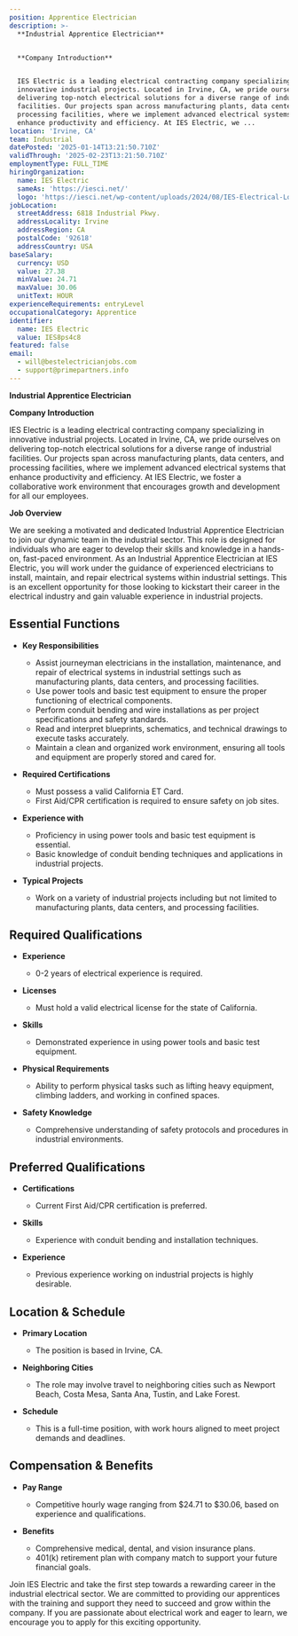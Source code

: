```yaml
---
position: Apprentice Electrician
description: >-
  **Industrial Apprentice Electrician**


  **Company Introduction**


  IES Electric is a leading electrical contracting company specializing in
  innovative industrial projects. Located in Irvine, CA, we pride ourselves on
  delivering top-notch electrical solutions for a diverse range of industrial
  facilities. Our projects span across manufacturing plants, data centers, and
  processing facilities, where we implement advanced electrical systems that
  enhance productivity and efficiency. At IES Electric, we ...
location: 'Irvine, CA'
team: Industrial
datePosted: '2025-01-14T13:21:50.710Z'
validThrough: '2025-02-23T13:21:50.710Z'
employmentType: FULL_TIME
hiringOrganization:
  name: IES Electric
  sameAs: 'https://iesci.net/'
  logo: 'https://iesci.net/wp-content/uploads/2024/08/IES-Electrical-Logo-color.png'
jobLocation:
  streetAddress: 6818 Industrial Pkwy.
  addressLocality: Irvine
  addressRegion: CA
  postalCode: '92618'
  addressCountry: USA
baseSalary:
  currency: USD
  value: 27.38
  minValue: 24.71
  maxValue: 30.06
  unitText: HOUR
experienceRequirements: entryLevel
occupationalCategory: Apprentice
identifier:
  name: IES Electric
  value: IES8ps4c8
featured: false
email:
  - will@bestelectricianjobs.com
  - support@primepartners.info
---
```




**Industrial Apprentice Electrician**

**Company Introduction**

IES Electric is a leading electrical contracting company specializing in innovative industrial projects. Located in Irvine, CA, we pride ourselves on delivering top-notch electrical solutions for a diverse range of industrial facilities. Our projects span across manufacturing plants, data centers, and processing facilities, where we implement advanced electrical systems that enhance productivity and efficiency. At IES Electric, we foster a collaborative work environment that encourages growth and development for all our employees.

**Job Overview**

We are seeking a motivated and dedicated Industrial Apprentice Electrician to join our dynamic team in the industrial sector. This role is designed for individuals who are eager to develop their skills and knowledge in a hands-on, fast-paced environment. As an Industrial Apprentice Electrician at IES Electric, you will work under the guidance of experienced electricians to install, maintain, and repair electrical systems within industrial settings. This is an excellent opportunity for those looking to kickstart their career in the electrical industry and gain valuable experience in industrial projects.

## Essential Functions

- **Key Responsibilities**
  - Assist journeyman electricians in the installation, maintenance, and repair of electrical systems in industrial settings such as manufacturing plants, data centers, and processing facilities.
  - Use power tools and basic test equipment to ensure the proper functioning of electrical components.
  - Perform conduit bending and wire installations as per project specifications and safety standards.
  - Read and interpret blueprints, schematics, and technical drawings to execute tasks accurately.
  - Maintain a clean and organized work environment, ensuring all tools and equipment are properly stored and cared for.
  
- **Required Certifications**
  - Must possess a valid California ET Card.
  - First Aid/CPR certification is required to ensure safety on job sites.

- **Experience with**
  - Proficiency in using power tools and basic test equipment is essential.
  - Basic knowledge of conduit bending techniques and applications in industrial projects.

- **Typical Projects**
  - Work on a variety of industrial projects including but not limited to manufacturing plants, data centers, and processing facilities.

## Required Qualifications

- **Experience**
  - 0-2 years of electrical experience is required.
  
- **Licenses**
  - Must hold a valid electrical license for the state of California.

- **Skills**
  - Demonstrated experience in using power tools and basic test equipment.
  
- **Physical Requirements**
  - Ability to perform physical tasks such as lifting heavy equipment, climbing ladders, and working in confined spaces.
  
- **Safety Knowledge**
  - Comprehensive understanding of safety protocols and procedures in industrial environments.

## Preferred Qualifications

- **Certifications**
  - Current First Aid/CPR certification is preferred.
  
- **Skills**
  - Experience with conduit bending and installation techniques.
  
- **Experience**
  - Previous experience working on industrial projects is highly desirable.

## Location & Schedule

- **Primary Location**
  - The position is based in Irvine, CA.
  
- **Neighboring Cities**
  - The role may involve travel to neighboring cities such as Newport Beach, Costa Mesa, Santa Ana, Tustin, and Lake Forest.

- **Schedule**
  - This is a full-time position, with work hours aligned to meet project demands and deadlines.

## Compensation & Benefits

- **Pay Range**
  - Competitive hourly wage ranging from $24.71 to $30.06, based on experience and qualifications.
  
- **Benefits**
  - Comprehensive medical, dental, and vision insurance plans.
  - 401(k) retirement plan with company match to support your future financial goals.

Join IES Electric and take the first step towards a rewarding career in the industrial electrical sector. We are committed to providing our apprentices with the training and support they need to succeed and grow within the company. If you are passionate about electrical work and eager to learn, we encourage you to apply for this exciting opportunity.
